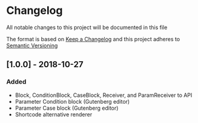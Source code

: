 # Changelog
All notable changes to this project will be documented in this file

The format is based on [Keep a Changelog](https://keepachangelog.com/en/1.0.0/)
and this project adheres to [Semantic Versioning](https://semver.org/spec/v2.0.0.html)

## [1.0.0] - 2018-10-27
### Added
- Block, ConditionBlock, CaseBlock, Receiver, and ParamReceiver to API
- Parameter Condition block (Gutenberg editor)
- Parameter Case block (Gutenberg editor)
- Shortcode alternative renderer
